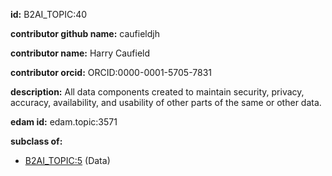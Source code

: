 **id:** B2AI_TOPIC:40

**contributor github name:** caufieldjh

**contributor name:** Harry Caufield

**contributor orcid:** ORCID:0000-0001-5705-7831

**description:** All data components created to maintain security, privacy, accuracy, availability, and usability of other parts of the same or other data.

**edam id:** edam.topic:3571

**subclass of:**

- [B2AI_TOPIC:5](../topics/Data.markdown) (Data)
